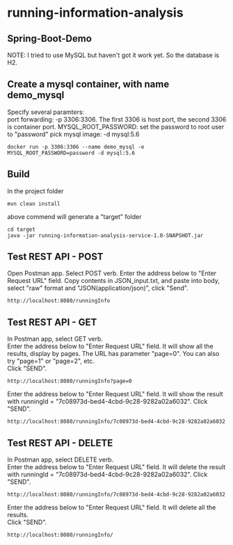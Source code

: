 # running-information-analysis
## Spring-Boot-Demo

NOTE: I tried to use MySQL but haven't got it work yet. So the database is H2.

## Create a mysql container, with name demo_mysql
Specify several paramters:<br/>
port forwarding: -p 3306:3306. The first 3306 is host port, the second 3306 is container port.
MYSQL_ROOT_PASSWORD: set the password to root user to "password"
pick mysql image: -d mysql:5.6
```
docker run -p 3306:3306 --name demo_mysql -e MYSQL_ROOT_PASSWORD=password -d mysql:5.6
```

## Build
In the project folder
```
mvn clean install
```

above commend will generate a "target" folder
```
cd target
java -jar running-information-analysis-service-1.0-SNAPSHOT.jar
```

## Test REST API - POST
Open Postman app. Select POST verb. Enter the address below to "Enter Request URL" field. Copy contents in JSON_input.txt, and paste into body, select "raw" format and "JSON(application/json)", click "Send".
```
http://localhost:8080/runningInfo
```

## Test REST API - GET 
In Postman app, select GET verb. <br/>
Enter the address below to "Enter Request URL" field. It will show all the results, display by pages. The URL has parameter "page=0". You can also try "page=1" or "page=2", etc. <br/>
Click "SEND".<br/>
```
http://localhost:8080/runningInfo?page=0
```
Enter the address below to "Enter Request URL" field. It will show the result with runningId = "7c08973d-bed4-4cbd-9c28-9282a02a6032". Click "SEND".<br/>
```
http://localhost:8080/runningInfo/7c08973d-bed4-4cbd-9c28-9282a02a6032
```

## Test REST API - DELETE<br/>
In Postman app, select DELETE verb. <br/>
Enter the address below to "Enter Request URL" field. It will delete the result with runningId = "7c08973d-bed4-4cbd-9c28-9282a02a6032".
Click "SEND".<br/>
```
http://localhost:8080/runningInfo/7c08973d-bed4-4cbd-9c28-9282a02a6032
```
Enter the address below to "Enter Request URL" field. It will delete all the results.<br/>
Click "SEND".<br/>
```
http://localhost:8080/runningInfo/
```

